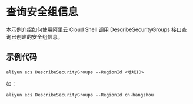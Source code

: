 # 查询安全组信息 

本示例介绍如何使用阿里云 Cloud Shell 调用 DescribeSecurityGroups 接口查询已创建的安全组信息。

## 示例代码

```
aliyun ecs DescribeSecurityGroups --RegionId <地域ID>
```
如：
```
aliyun ecs DescribeSecurityGroups --RegionId cn-hangzhou
```
